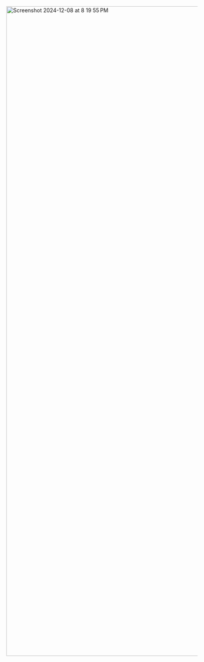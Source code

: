 <img width="1707" alt="Screenshot 2024-12-08 at 8 19 55 PM" src="https://github.com/user-attachments/assets/9360a0a6-5bea-46d8-a72a-6af14f640b9e">

